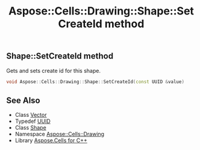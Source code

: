 ﻿---
title: Aspose::Cells::Drawing::Shape::SetCreateId method
linktitle: SetCreateId
second_title: Aspose.Cells for C++ API Reference
description: 'Aspose::Cells::Drawing::Shape::SetCreateId method. Gets and sets create id for this shape in C++.'
type: docs
weight: 18500
url: /cpp/aspose.cells.drawing/shape/setcreateid/
---
## Shape::SetCreateId method


Gets and sets create id for this shape.

```cpp
void Aspose::Cells::Drawing::Shape::SetCreateId(const UUID &value)
```

## See Also

* Class [Vector](../../../aspose.cells/vector/)
* Typedef [UUID](../../../aspose.cells/uuid/)
* Class [Shape](../)
* Namespace [Aspose::Cells::Drawing](../../)
* Library [Aspose.Cells for C++](../../../)
